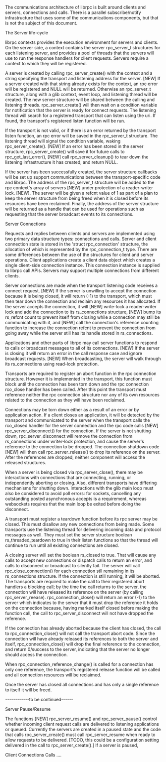 The communications architecture of librpc is built around clients and servers, connections and calls. There is a parallel subscribe/notify infrastructure that uses some of the communications components, but that is not the subject of this document.


The Server life-cycle

librpc contexts provides the execution environment for servers and clients. On the server side, a context contains the server rpc_server_t structures for each listening server, and provides a pool of threads that the servers will use to run the response handlers for client requests. Servers require a context to which they will be registered.

A server is created by calling rpc_server_create() with the context and a string specifying the transport and listening address for the server. [NEW] If a server created with that string already exists for the context, an rpc error will be registered and NULL will be returned. Otherwise an rpc_server_t  structure, along with a glib context, event loop, and listening thread will be created. The new server structure will be shared between the calling and listening threads. rpc_server_create() will then wait on a condition variable for notification that the server is ready for connect requests. The listening thread will search for a registered transport that can listen using the uri. If found, the transport's registered listen function will be run.

If the transport is not valid, or if there is an error returned by the transport listen function, an rpc error will be saved in the rpc_server_t structure. The listening thread will signal the condition variable, waking rpc_server_create(). [NEW] If an error has been stored in the server structure, rpc_server_create() will save it for future calls to rpc_get_last_error(), [NEW] call rpc_server_cleanup() to tear down the listening infrastructure it has created, and return NULL.

If the server has been successfully created, the server structure callbacks will be set up support communications between the transport-specific code and librpc. The address of the rpc_server_t structure will be added to the rpc context's array of servers [NEW] under protection of a reader-writer lock. [NEW]. The server will be given a refcnt value of 1 as part of a plan to keep the server structure from being freed when it is closed before its resources have been reclaimed. Finally, the address of the server structure will be returned as a handle that can be used for operations such as requesting that the server broadcast events to its connections.


Server Connections

Requests and replies between clients and servers are implemented using two primary data structure types: connections and calls. Server and client connection state is stored in the 'struct rpc_connection' structure, the allocation of which is represented by the rpc_connection_t type. There are some differences between the use of the structures for client and server operations. Client applications create a client data object which creates a single client-side connection instance. This connection instance is supplied to librpc call APIs. Servers may support multiple connections from different clients.

Server connections are made when the transport listening code receives a connect request. [NEW] If the server is unwilling to accept the connection because it is being closed, it will return (-1) to the transport, which must then tear down the connection and reclaim any resources it has allocated. If the server accepts the connection, it will [NEW] write-lock a reader-writer lock and add the connection to its rs_connections structure, [NEW] bump its rs_refcnt count to prevent itself from closing while a connection may still be communicating with it, and [NEW] call the connection's reference counting function to increase the connection refcnt to prevent the connection from going away while the server still has its handle stored in rs_connections.

Applications and other parts of librpc may call server functions to respond to calls or broadcast messages to all of its connections. [NEW] If the server is closing it will return an error in the call response case and ignore broadcast requests. [NEW] When broadcasting, the server will walk through its rs_connections using read-lock protection.

Transports are required to register an abort function in the rpc connection structure. However it is implemented in the transport, this function must block until the connection has been torn down and the rpc connection rco_close handler has been called. After this point the transport must reference neither the rpc connection structure nor any of its own resources related to the connection as they will have been reclaimed.

Connections may be torn down either as a result of an error or by application action. If a client closes an application, it will be detected by the transport and communicated to the server when the transport calls the rco_closed handler for the server connection and the rpc code calls [NEW] rpc_server_disconnect() for the connection. If the server is not shutting down, rpc_server_disconnect will remove the connection from rs_connections under writer-lock protection, and cause the server's reference to the connection to be dropped. The connection shutdown code [NEW]  will then call rpc_server_release() to drop its reference on the server. After the references are dropped, neither component will access the released structures.

When a server is being closed via rpc_server_close(), there may be interactions with connections that are connecting, running, or independently aborting or closing. Also, different transports have differing mechanisms for shutting down. Interactions with the glib main loop must also be considered to avoid poll errors: for sockets, cancelling any outstanding posted asynchronous accepts is a requirement, whereas websockets requires that the main loop be exited before doing the disconnect.

A transport must register a teardown function before its rpc server may be closed. This must disallow any new connections from being made. Some transports use the listening thread for delivering incoming data and protocol messages as well. They must set the server structure  boolean rs_threaded_teardown to true in their listen functions so that the thread will continue to run until all existing connections are closed.

A closing server will set the boolean rs_closed to true. That will cause any calls to accept new connections or dispatch calls to return an error, and calls to disconnect or broadcast to silently fail. The server will call rpc_close_connection() for each connection stll remaining in its rs_connections structure. If the connection is still running, it will be aborted. The transports are required to make the call to their registered abort handlers a blocking call; by the time the call returns to the server, the connection will have released its reference on the server (by calling rpc_server_reease). rpc_connection_close() will return an error (-1) to the server which indicates to the server that it must drop the reference it holds on the connection because, having marked itself closed before making the function call, the call to rpc_server_disconnect will not have dropped the reference.

If the connection has already aborted because the client has closed, the call to rpc_connection_close() will not call the transport abort code. Since the connection will have already released its references to both the server and itself, rpc_connection_close() will drop the final reference to the connection, and return 0/success to the server, indicating that the server no longer should access the connection.

When rpc_connection_reference_change() is called for a connection has only one reference, the transport's registered release function will be called and all connection resources will be reclaimed.

Once the server has closed all connections and has only a single reference to itself it will be freed.


------------to be continued------

Server Pause/Resume

The functions [NEW]  rpc_server_resume() and rpc_server_pause() control whether incoming client request calls are delivered to listening applications or queued. Currently the servers are created in a paused state and the code that calls rpc_server_create() must call rpc_server_resume when ready to allow requests to be delivered. [TODO, this could be a configuration setting delivered in the call to rpc_server_create().] If a server is paused,


Client Connections
Calls
....


